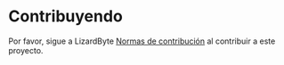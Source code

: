 # Contribuyendo

Por favor, sigue a LizardByte
[Normas de contribución](https://docs.lizardbyte.dev/en/latest/Developopers/contributing.html)
al contribuir a este proyecto.
